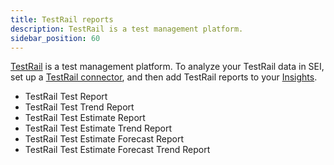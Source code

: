 ```yaml
---
title: TestRail reports
description: TestRail is a test management platform.
sidebar_position: 60
---
```


[TestRail](https://www.testrail.com/) is a test management platform. To analyze your TestRail data in SEI, set up a [TestRail connector](../../sei-integrations/sei-connector-testrail.md), and then add TestRail reports to your [Insights](../../sei-insights.md).

* TestRail Test Report
* TestRail Test Trend Report
* TestRail Test Estimate Report
* TestRail Test Estimate Trend Report
* TestRail Test Estimate Forecast Report
* TestRail Test Estimate Forecast Trend Report
